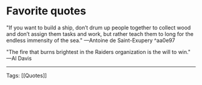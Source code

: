 # Favorite quotes

"If you want to build a ship, don’t drum up people together to collect wood and don’t assign them tasks and work, but rather teach them to long for the endless immensity of the sea." —Antoine de Saint-Exupery ^aa0e97

"The fire that burns brightest in the Raiders organization is the will to win." —Al Davis

---
Tags: [[Quotes]]